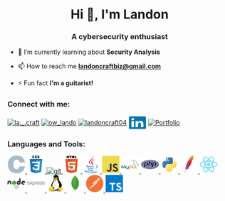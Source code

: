 <h1 align="center">Hi 👋, I'm Landon</h1>
<h3 align="center">A cybersecurity enthusiast</h3>

- 🌱 I’m currently learning about **Security Analysis**

- 📫 How to reach me **landoncraftbiz@gmail.com**

- ⚡ Fun fact **I'm a guitarist!**

<h3 align="left">Connect with me:</h3>
<p align="left">
<a href="https://instagram.com/la._.craft" target="blank"><img align="center" src="https://raw.githubusercontent.com/rahuldkjain/github-profile-readme-generator/master/src/images/icons/Social/instagram.svg" alt="la._.craft" height="30" width="40" /></a>
<a href="https://www.youtube.com/channel/UCneGyspYEbvDlsYHj4HDljg" target="blank"><img align="center" src="https://raw.githubusercontent.com/rahuldkjain/github-profile-readme-generator/master/src/images/icons/Social/youtube.svg" alt="ow_lando" height="30" width="40" /></a>
<a href="https://www.leetcode.com/landoncraft04" target="blank"><img align="center" src="https://raw.githubusercontent.com/rahuldkjain/github-profile-readme-generator/master/src/images/icons/Social/leet-code.svg" alt="landoncraft04" height="30" width="40" /></a>
<a href="https://www.linkedin.com/in/landon-craft/" target="blank"><img align="center" src="https://github.com/devicons/devicon/blob/master/icons/linkedin/linkedin-original.svg" alt="LinkedIn" height="30" width="40" /></a>
<a href="https://www.landoncraft.site/" target="blank"><img align="center" src="https://www.google.com/url?sa=i&url=https%3A%2F%2Flearn-to-coding-code-org.en.softonic.com%2Fandroid&psig=AOvVaw0ausXTwH6GrzzaM6lmAun5&ust=1745459804055000&source=images&cd=vfe&opi=89978449&ved=0CBAQjRxqFwoTCIiR19iG7YwDFQAAAAAdAAAAABAE" alt="Portfolio" height="30" width="40" /></a>
</p>

<h3 align="left">Languages and Tools:</h3>
<p align="left"> <a href="https://www.cprogramming.com/" target="_blank" rel="noreferrer"> <img src="https://raw.githubusercontent.com/devicons/devicon/master/icons/c/c-original.svg" alt="c" width="40" height="40"/> </a> <a href="https://www.w3schools.com/css/" target="_blank" rel="noreferrer"> <img src="https://raw.githubusercontent.com/devicons/devicon/master/icons/css3/css3-original-wordmark.svg" alt="css3" width="40" height="40"/> </a> <a href="https://git-scm.com/" target="_blank" rel="noreferrer"> <img src="https://www.vectorlogo.zone/logos/git-scm/git-scm-icon.svg" alt="git" width="40" height="40"/> </a>
<a href="https://www.w3.org/html/" target="_blank" rel="noreferrer"> <img src="https://raw.githubusercontent.com/devicons/devicon/master/icons/html5/html5-original-wordmark.svg" alt="html5" width="40" height="40"/> </a> 
<a href="https://www.java.com" target="_blank" rel="noreferrer"> <img src="https://raw.githubusercontent.com/devicons/devicon/master/icons/java/java-original.svg" alt="java" width="40" height="40"/> </a> 
<a href="https://developer.mozilla.org/en-US/docs/Web/JavaScript" target="_blank" rel="noreferrer"> <img src="https://raw.githubusercontent.com/devicons/devicon/master/icons/javascript/javascript-original.svg" alt="javascript" width="40" height="40"/> </a> 
<a href="https://www.mysql.com/" target="_blank" rel="noreferrer"> <img src="https://raw.githubusercontent.com/devicons/devicon/master/icons/mysql/mysql-original-wordmark.svg" alt="mysql" width="40" height="40"/> </a> 
<a href="https://www.php.net" target="_blank" rel="noreferrer"> <img src="https://raw.githubusercontent.com/devicons/devicon/master/icons/php/php-original.svg" alt="php" width="40" height="40"/> </a> 
<a href="https://www.python.org" target="_blank" rel="noreferrer"> <img src="https://raw.githubusercontent.com/devicons/devicon/master/icons/python/python-original.svg" alt="python" width="40" height="40"/> </a>
<a href="https://www.apache.org/" target="_blank" rel="noreferrer"> <img src="https://github.com/devicons/devicon/blob/master/icons/apache/apache-original.svg" alt="apache" width="40" height="40"/> </a>
<a href="https://www.react.dev/" target="_blank" rel="noreferrer"> <img src="https://github.com/devicons/devicon/blob/master/icons/react/react-original.svg" alt="react" width="40" height="40"/> </a>
<a href="https://www.nodejs.org/en" target="_blank" rel="noreferrer"> <img src="https://github.com/devicons/devicon/blob/master/icons/nodejs/nodejs-original-wordmark.svg" alt="nodeJS" width="40" height="40"/> </a>
<a href="https://www.expressjs.com/" target="_blank" rel="noreferrer"> <img src="https://github.com/devicons/devicon/blob/master/icons/express/express-original-wordmark.svg" alt="expressJS" width="40" height="40"/> </a>
<a href="https://www.linux.org/" target="_blank" rel="noreferrer"> <img src="https://github.com/devicons/devicon/blob/master/icons/linux/linux-original.svg" alt="linux" width="40" height="40"/> </a>
<a href="https://www.mongodb.com/" target="_blank" rel="noreferrer"> <img src="https://github.com/devicons/devicon/blob/master/icons/mongodb/mongodb-original.svg" alt="mongoDB" width="40" height="40"/> </a>
<a href="https://www.postman.com/" target="_blank" rel="noreferrer"> <img src="https://github.com/devicons/devicon/blob/master/icons/postman/postman-original.svg" alt="postman" width="40" height="40"/> </a>
<a href="https://www.typescriptlang.org/" target="_blank" rel="noreferrer"> <img src="https://github.com/devicons/devicon/blob/master/icons/typescript/typescript-original.svg" alt="typescript" width="40" height="40"/> </a></p>
